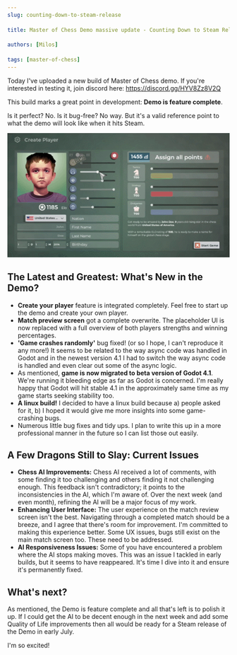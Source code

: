 ```yaml
---
slug: counting-down-to-steam-release

title: Master of Chess Demo massive update - Counting Down to Steam Release

authors: [Milos]

tags: [master-of-chess]
---
```


Today I've uploaded a new build of Master of Chess demo. If you're interested in testing it, join discord here: https://discord.gg/HYV8Zz8V2Q

This build marks a great point in development: **Demo is feature complete**.

Is it perfect? No. Is it bug-free? No way. But it's a valid reference point to what the demo will look like when it hits Steam. 

![Master of Chess Create Player Screen](./create-player.gif)

## The Latest and Greatest: What's New in the Demo?

- **Create your player** feature is integrated completely. Feel free to start up the demo and create your own player.
- **Match preview screen** got a complete overwrite. The placeholder UI is now replaced with a full overview of both players strengths and winning percentages.
- **'Game crashes randomly'** bug fixed! (or so I hope, I can't reproduce it any more!) It seems to be related to the way async code was handled in Godot and in the newest version 4.1 I had to switch the way async code is handled and even clear out some of the async logic.
- As mentioned, **game is now migrated to beta version of Godot 4.1**. We're running it bleeding edge as far as Godot is concerned. I'm really happy that Godot will hit stable 4.1 in the approximately same time as my game starts seeking stability too.
- **A linux build!** I decided to have a linux build because a) people asked for it, b) I hoped it would give me more insights into some game-crashing bugs. 
- Numerous little bug fixes and tidy ups. I plan to write this up in a more professional manner in the future so I can list those out easily. 

## A Few Dragons Still to Slay: Current Issues

 - **Chess AI Improvements:** Chess AI received a lot of comments, with some finding it too challenging and others finding it not challenging enough. This feedback isn't contradictory; it points to the inconsistencies in the AI, which I'm aware of. Over the next week (and even month), refining the AI will be a major focus of my work.
- **Enhancing User Interface:** The user experience on the match review screen isn't the best. Navigating through a completed match should be a breeze, and I agree that there's room for improvement. I'm committed to making this experience better. Some UX issues, bugs still exist on the main match screen too. These need to be addressed.
- **AI Responsiveness Issues:** Some of you have encountered a problem where the AI stops making moves. This was an issue I tackled in early builds, but it seems to have reappeared. It's time I dive into it and ensure it's permanently fixed.


## What's next?

As mentioned, the Demo is feature complete and all that's left is to polish it up. If I could get the AI to be decent enough in the next week and add some Quality of Life improvements then all would be ready for a Steam release of the Demo in early July.

I'm so excited!

